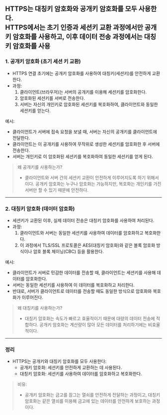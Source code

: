 HTTPS는 대칭키 암호화와 공개키 암호화를 모두 사용한다.     
HTTPS에서는 초기 인증과 세션키 교환 과정에서만 공개키 암호화를 사용하고, 이후 데이터 전송 과정에서는 대칭키 암호화를 사용
---

### 1. 공개키 암호화 (초기 세션 키 교환)

- HTTPS 연결 초기에는 공개키 암호화를 사용하여 대칭키(세션키)를 안전하게 교환한다.
- 과정:
  1. 클라이언트(브라우저)는 서버의 공개키를 이용해 세션키를 암호화한다.
  2. 암호화된 세션키를 서버로 전송한다.
  3. 서버는 자신의 개인키로 암호화된 세션키를 복호화하여, 클라이언트와 동일한 세션키를 얻는다.

예시:
- 클라이언트가 서버에 접속 요청을 보낼 때, 서버는 자신의 공개키를 클라이언트에 전달한다.
- 클라이언트는 이 공개키를 사용하여 무작위로 생성한 세션키를 암호화한 후 서버에 전송한다.
- 서버는 개인키로 이 암호화된 세션키를 복호화하여 동일한 세션키를 얻게 된다.

> 왜 공개키를 사용하는가?
> - 클라이언트와 서버 간의 세션키 교환이 안전하게 이루어지도록 하기 위해서이다. 공개키 암호화는 누구나 암호화는 가능하지만, 복호화는 개인키를 가진 서버만 할 수 있기 때문에 안전하다.

---

### 2. 대칭키 암호화 (데이터 암호화)

- 세션키가 교환된 이후, 실제 데이터 전송은 대칭키 암호화를 사용하여 처리된다.
- 과정:
  1. 클라이언트와 서버는 동일한 세션키를 사용하여 데이터를 암호화하고 복호화한다.
  2. 이 과정에서 TLS/SSL 프로토콜은 AES(대칭키 암호화)와 같은 블록 암호화 방식이나 암호 블록 체이닝(CBC) 등을 활용한다.

예시:
- 클라이언트가 서버로 민감한 데이터를 전송할 때, 클라이언트는 세션키를 사용해 데이터를 암호화한다.
- 서버는 동일한 세션키를 사용하여 이 데이터를 복호화하고 처리한다.
- 반대로, 서버가 클라이언트로 데이터를 전송할 때도 동일한 방식으로 암호화와 복호화가 이루어진다.

> 왜 대칭키를 사용하는가?
> - 대칭키 암호화는 속도가 빠르고 효율적이기 때문에 대량의 데이터 전송에 적합하다. 공개키 암호화는 계산량이 많아 모든 데이터를 처리하기에는 비효율적이다.

---

### 정리

- HTTPS는 공개키와 대칭키 암호화를 모두 사용한다:
  - 공개키 암호화: 세션키를 안전하게 교환하는 데 사용된다.
  - 대칭키 암호화: 세션키를 사용하여 데이터를 암호화하고 복호화한다.

> 비유:
> - 공개키 암호화는 금고를 잠그는 열쇠를 안전하게 전달하는 과정이고, 대칭키 암호화는 같은 열쇠를 이용해 금고에 있는 데이터를 안전하게 보호하는 과정이다.

